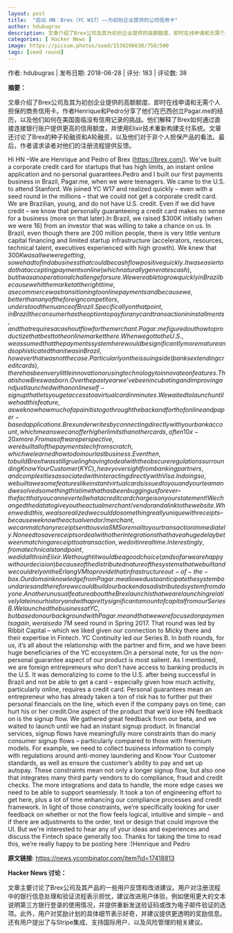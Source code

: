 ```yaml
---
layout: post
title:  "启动 HN：Brex（YC W17）——为初创企业提供的公司信用卡"
author: hdubugras
description: 文章介绍了Brex公司及其为初创企业提供的高额额度、即时在线申请和无需个人担保的商务信用卡。作者Henrique和Pedro分享了他们在巴西创立Pagar.me的经历，以及他们如何在美国面临没有信用记录的挑战。他们解释了Brex如何通过直接连接银行账户提供更高的信用额度，并使用Elixir技术重新构建支付系统。文章还讨论了Brex的种子轮融资和A轮融资，以及他们对于非个人担保产品的看法。最后，作者请求读者对他们的注册流程提供反馈。
categories: [ Hacker News ]
image: https://picsum.photos/seed/1530206630/750/500
tags: [seed round]
---
```


作者: hdubugras | 发布日期: 2018-06-28 | 评分: 183 | 评论数: 38

**摘要：**

文章介绍了Brex公司及其为初创企业提供的高额额度、即时在线申请和无需个人担保的商务信用卡。作者Henrique和Pedro分享了他们在巴西创立Pagar.me的经历，以及他们如何在美国面临没有信用记录的挑战。他们解释了Brex如何通过直接连接银行账户提供更高的信用额度，并使用Elixir技术重新构建支付系统。文章还讨论了Brex的种子轮融资和A轮融资，以及他们对于非个人担保产品的看法。最后，作者请求读者对他们的注册流程提供反馈。

Hi HN –We are Henrique and Pedro of Brex (https://brex.com/). We've built a corporate credit card for startups that has high limits, an instant online application and no personal guarantees.Pedro and I built our first payments business in Brazil, Pagar.me, when we were teenagers. We came to the U.S. to attend Stanford. We joined YC W17 and realized quickly – even with a seed round in the millions – that we could not get a corporate credit card. We are Brazilian, young, and do not have U.S. credit. Even if we did have credit – we know that personally guaranteeing a credit card makes no sense for a business (more on that later).In Brazil, we raised $300K initially (when we were 16) from an investor that was willing to take a chance on us. In Brazil, even though there are 200 million people, there is very little venture capital financing and limited startup infrastructure (accelerators, resources, technical talent, executives experienced with high growth). We knew that $300K was all we were getting, so we had to find a business that could be cash flow positive quickly. It was easier to do that accepting payments online (which naturally generates cash), but it was an operational challenge for sure. We were able to grow quickly in Brazil because we hit the market at the right time, as ecommerce was transitioning to online payments and because we, better than any of the foreign competitors, understood the nuance of Brazil. Specifically on that point, in Brazil the consumer has the option to pay for any card transaction in installments, and that requires a cash outflow for the merchant. Pagar.me figured out how to productize that best to the online market there.When we got to the U.S., we assumed that the payments system here would be significantly more mature and sophisticated than it was in Brazil, however that was not the case. Particularly on the issuing side (banks extending credit cards), there has been very little innovation or using technology to innovate on features. That is how Brex was born. Over the past year we’ve been incubating and improving and just launched with an online self-signup that lets you get access to a virtual card in minutes. We waited to launch until we had this feature, as we know how much of a pain it is to go through the back and forth of online and paper-based applications. Brex underwrites by connecting directly with your bank account, which means we can offer higher limits than other cards, often 10x-20x more.From a software perspective, we rebuilt all of the payments tech from scratch, which we learned how to do in our last business. Even then, to build Brex it was still grueling having to deal with the obscure regulations surrounding Know Your Customer (KYC), heavy oversight from banking partners, and complexities associated with interacting directly with Visa. In doing so, we built awesome features like instant virtual cards issued to you and your team and we solved something this time that has been bugging us forever – the fact that you can never tell what a credit card charge is on your statement! We changed the data to give you the actual merchant / vendor and a link to the website. When we did this, we also realized we could do something really unique with receipts – because we know the actual vendor / merchant, we can match any receipt sent to us via SMS or email to your transaction immediately. No need to save receipts or deal with other integrations that have a huge delay between matching a receipt to a transaction, we do it in real time.Interestingly, from a technical standpoint, we did all this in Elixir. We thought it would be a good choice (and so far we are happy with our decision) because of the distributed nature of the systems that we built and we could rely on the Erlang VM to provide that infrastructure out-of-the-box. Our domain knowledge from Pagar.me allowed us to anticipate the system boundaries and therefore we could build our backend as a distributed system from day one. 
Another unusual feature about the Brex launch is that we are launching relatively late in our history and with a pretty significant amount of capital from our Series B. We launched the business at YC, but based on our background with Pagar.me and that we were focused on payments again, we raised a ~$7M seed round in Spring 2017. That round was led by Ribbit Capital – which we liked given our connection to Micky there and their expertise in Fintech. YC Continuity led our Series B. In both rounds, for us, it’s all about the relationship with the partner and firm, and we have been huge beneficiaries of the YC ecosystem.On a personal note, for us the non-personal guarantee aspect of our product is most salient. As I mentioned, we are foreign entrepreneurs who don’t have access to banking products in the U.S. It was demoralizing to come to the U.S. after being successful in Brazil and not be able to get a card – especially given how much activity, particularly online, requires a credit card. Personal guarantees mean an entrepreneur who has already taken a ton of risk has to further put their personal financials on the line, which even if the company pays on time, can hurt his or her credit.One aspect of the product that we’d love HN feedback on is the signup flow. We gathered great feedback from our beta, and we waited to launch until we had an instant signup product. In financial services, signup flows have meaningfully more constraints than do many consumer signup flows – particularly compared to those with freemium models. For example, we need to collect business information to comply with regulations around anti-money laundering and Know Your Customer standards, as well as ensure the customer’s ability to pay and set up autopay. These constraints mean not only a longer signup flow, but also one that integrates many third party vendors to do compliance, fraud and credit checks. The more integrations and data to handle, the more edge cases we need to be able to support seamlessly. It took a ton of engineering effort to get here, plus a lot of time enhancing our compliance processes and credit framework. In light of those constraints, we’re specifically looking for user feedback on whether or not the flow feels logical, intuitive and simple – and if there are adjustments to the order, text or design that could improve the UI. But we're interested to hear any of your ideas and experiences and discuss the Fintech space generally too. Thanks for taking the time to read this, we’re really happy to be posting here :)Henrique and Pedro

**原文链接**: https://news.ycombinator.com/item?id=17418813

**Hacker News 讨论：**

文章主要讨论了Brex公司及其产品的一些用户反馈和改进建议。用户对注册流程中的银行信息处理和验证流程表示担忧，建议改进用户体验，例如使用更大的文本说明第三方银行登录的使用情况，并提供重新发送验证码或改为电子邮件验证的选项。此外，用户对奖励计划的具体细节表示好奇，并建议提供更透明的奖励信息。还有用户提出了与Stripe集成、支持国际用户、以及风险管理的相关建议。

